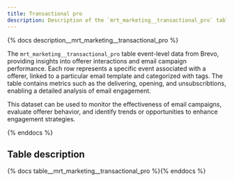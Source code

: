 ```yaml
---
title: Transactional pro
description: Description of the `mrt_marketing__transactional_pro` table.
---
```


{% docs description__mrt_marketing__transactional_pro %}

The `mrt_marketing__transactional_pro` table event-level data from Brevo, providing insights into offerer interactions and email campaign performance. Each row represents a specific event associated with a offerer, linked to a particular email template and categorized with tags. The table contains metrics such as the delivering, opening, and unsubscribtions, enabling a detailed analysis of email engagement.

This dataset can be used to monitor the effectiveness of email campaigns, evaluate offerer behavior, and identify trends or opportunities to enhance engagement strategies.

{% enddocs %}

## Table description

{% docs table__mrt_marketing__transactional_pro %}{% enddocs %}
